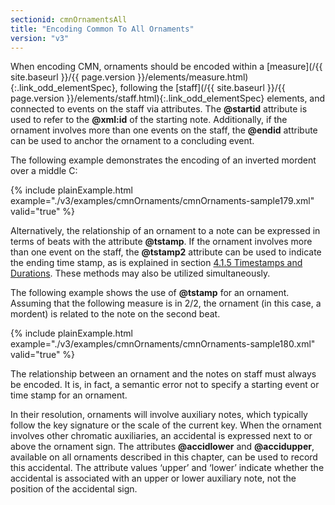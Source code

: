 ```yaml
---
sectionid: cmnOrnamentsAll
title: "Encoding Common To All Ornaments"
version: "v3"
---
```




When encoding CMN, ornaments should be encoded within a [measure](/{{ site.baseurl }}/{{ page.version }}/elements/measure.html){:.link_odd_elementSpec},
following the [staff](/{{ site.baseurl }}/{{ page.version }}/elements/staff.html){:.link_odd_elementSpec} elements, and connected to events on the staff via
attributes. The **@startid** attribute is used to refer to the **@xml:id** of the
starting note. Additionally, if the ornament involves more than one events on the
staff, the
**@endid** attribute can be used to anchor the ornament to a concluding event.

The following example demonstrates the encoding of an inverted mordent over a middle
C:

{% include plainExample.html example="./v3/examples/cmnOrnaments/cmnOrnaments-sample179.xml" valid="true" %}

Alternatively, the relationship of an ornament to a note can be expressed in terms
of beats
with the attribute **@tstamp**. If the ornament involves more than one event on the
staff, the **@tstamp2** attribute can be used to indicate the ending time stamp, as is
explained in section <a class="link_ptr" title="Timestamps and Durations" href="/{{ site.baseurl }}/{{ page.version }}/guidelines/cmn.html#cmnTstamp">4.1.5 Timestamps and Durations</a>. These methods may also be utilized
simultaneously.


The following example shows the use of **@tstamp** for an ornament. Assuming that the
following measure is in 2/2, the ornament (in this case, a mordent) is related to
the note on
the second beat.

{% include plainExample.html example="./v3/examples/cmnOrnaments/cmnOrnaments-sample180.xml" valid="true" %}

The relationship between an ornament and the notes on staff must always be encoded.
It is, in
fact, a semantic error not to specify a starting event or time stamp for an ornament.


In their resolution, ornaments will involve auxiliary notes, which typically follow
the key
signature or the scale of the current key. When the ornament involves other chromatic
auxiliaries, an accidental is expressed next to or above the ornament sign. The attributes
**@accidlower** and **@accidupper**, available on all ornaments described in
this chapter, can be used to record this accidental. The attribute values
‘upper’ and ‘lower’ indicate whether the accidental is
associated with an upper or lower auxiliary note, not the position of the accidental
sign.




